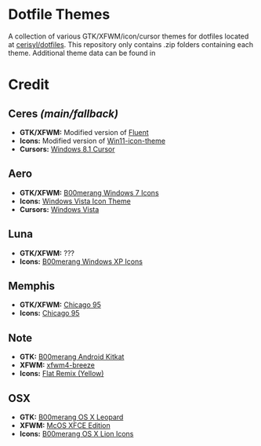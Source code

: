 # Dotfile Themes
A collection of various GTK/XFWM/icon/cursor themes for dotfiles located at [cerisyl/dotfiles](https://github.com/aemx/dotfiles). This repository only contains .zip folders containing each theme. Additional theme data can be found in

# Credit
## Ceres *(main/fallback)*
- **GTK/XFWM:** Modified version of [Fluent](https://github.com/vinceliuice/Fluent-gtk-theme)
- **Icons:** Modified version of [Win11-icon-theme](https://github.com/yeyushengfan258/Win11-icon-theme)
- **Cursors:** [Windows 8.1 Cursor](https://www.gnome-look.org/p/1084938)

## Aero
- **GTK/XFWM:** [B00merang Windows 7 Icons](https://github.com/B00merang-Project/Windows-7)
- **Icons:** [Windows Vista Icon Theme](https://www.gnome-look.org/p/1499265/)
- **Cursors:** [Windows Vista](https://www.gnome-look.org/p/2061622)

## Luna
- **GTK/XFWM:** ???
- **Icons:** [B00merang Windows XP Icons](https://github.com/B00merang-Artwork/Windows-XP)

## Memphis
- **GTK/XFWM:** [Chicago 95](https://github.com/grassmunk/Chicago95)
- **Icons:** [Chicago 95](https://github.com/grassmunk/Chicago95)

## Note
- **GTK:** [B00merang Android Kitkat](https://github.com/B00merang-Project/Android-Kitkat)
- **XFWM:** [xfwm4-breeze](https://github.com/mjkim0727/xfwm4-breeze)
- **Icons:** [Flat Remix (Yellow)](https://www.gnome-look.org/p/1012430)

## OSX
- **GTK:** [B00merang OS X Leopard](https://github.com/B00merang-Project/OS-X-Leopard)
- **XFWM:** [McOS XFCE Edition](https://github.com/paullinuxthemer/McOS-XFCE-Edition)
- **Icons:** [B00merang OS X Lion Icons](https://github.com/B00merang-Artwork/Mac-OS-X-Lion)